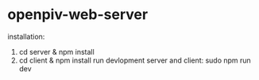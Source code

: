 # openpiv-web-server
installation:
1. cd server & npm install
2. cd client & npm install
run devlopment server and client:
sudo npm run dev

